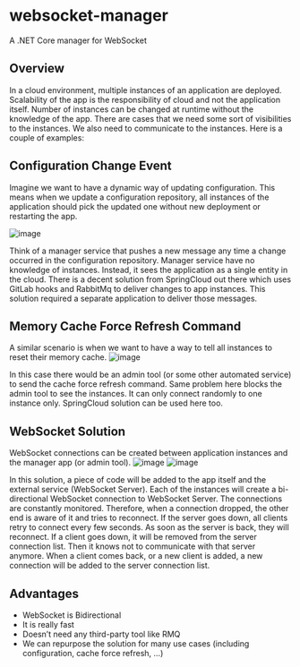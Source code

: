 # websocket-manager
A .NET Core manager for WebSocket

## Overview 
In a cloud environment, multiple instances of an application are deployed. Scalability of the app is the responsibility of cloud and not the application itself. Number of instances can be changed at runtime without the knowledge of the app.
There are cases that we need some sort of visibilities to the instances. We also need to communicate to the instances. Here is a couple of examples:

## Configuration Change Event
Imagine we want to have a dynamic way of updating configuration. This means when we update a configuration repository, all instances of the application should pick the updated one without new deployment or restarting the app.

![image](https://user-images.githubusercontent.com/4038609/129484715-d05d46fa-3099-4221-b0f6-e3509b13879c.png)

 
Think of a manager service that pushes a new message any time a change occurred in the configuration repository. 
Manager service have no knowledge of instances. Instead, it sees the application as a single entity in the cloud. 
There is a decent solution from SpringCloud out there which uses GitLab hooks and RabbitMq to deliver changes to app instances. This solution required a separate application to deliver those messages.

## Memory Cache Force Refresh Command
A similar scenario is when we want to have a way to tell all instances to reset their memory cache. 
![image](https://user-images.githubusercontent.com/4038609/129484720-901c52eb-3250-435a-9676-14a4a5973fe8.png)

In this case there would be an admin tool (or some other automated service) to send the cache force refresh command.
Same problem here blocks the admin tool to see the instances. It can only connect randomly to one instance only. 
SpringCloud solution can be used here too. 

## WebSocket Solution
WebSocket connections can be created between application instances and the manager app (or admin tool). 
![image](https://user-images.githubusercontent.com/4038609/129484729-0e99ce57-ed09-4886-b578-703dfc76880e.png)
![image](https://user-images.githubusercontent.com/4038609/129484734-4d743980-8783-414d-a148-5209b7516833.png)

In this solution, a piece of code will be added to the app itself and the external service (WebSocket Server). Each of the instances will create a bi-directional WebSocket connection to WebSocket Server. 
The connections are constantly monitored. Therefore, when a connection dropped, the other end is aware of it and tries to reconnect. If the server goes down, all clients retry to connect every few seconds. As soon as the server is back, they will reconnect. If a client goes down, it will be removed from the server connection list. Then it knows not to communicate with that server anymore. When a client comes back, or a new client is added, a new connection will be added to the server connection list.

## Advantages
-	WebSocket is Bidirectional
-	It is really fast
-	Doesn’t need any third-party tool like RMQ
-	We can repurpose the solution for many use cases (including configuration, cache force refresh, …)
